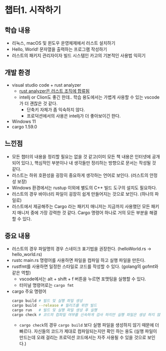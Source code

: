 # 챕터1. 시작하기

## 학습 내용
- 리눅스, macOS 및 윈도우 운영체제에서 러스트 설치하기
- Hello, World! 문자열을 출력하는 프로그램 작성하기
- 러스트의 패키지 관리자이자 빌드 시스템인 카고의 기본적인 사용법 익히기

## 개발 환경
- visual studio code + rust analyzer
    - [rust analyzer은 러스트 조직에 합류됨](https://blog.rust-lang.org/2022/02/21/rust-analyzer-joins-rust-org.html)
    - intellj or Clion도 좋긴 한데.. 학습 용도에서는 가볍게 사용할 수 있는 vscode가 더 괜찮은 것 같다.
        - 단축키 자체가 좀 익숙하지 않다.
        - 프로덕션에서의 사용은 intellj가 더 좋아보이긴 한다.
- Windows 11
- cargo 1.59.0

## 느낀점
- 모든 챕터의 내용을 정리할 필요는 없을 것 같고(이미 모든 책 내용은 인터넷에 공개되어 있다.), 핵심적인 부분이나 내 생각들만 정리하는 방향으로 문서는 작성될 것 같다.
- 러스트는 하위 호환성을 굉장히 중요하게 생각하는 언어로 보인다. (러스트의 안정성 보장)
- Windows 환경에서는 rustup 이외에 별도의 C++ 빌드 도구의 설치도 필요하다.
- 러스트의 경우 바이너리 파일이 굉장히 쉽게 만들어지는 것으로 보인다. (하나의 파일로)
- 러스트에서 제공해주는 Cargo 라는 패키지 매니저는 지금까지 사용했던 모든 패키지 매니저 중에 가장 강력한 것 같다. Cargo 명령어 하나로 거의 모든 부분을 해결 할 수 있다.

## 중요 내용
- 러스트의 경우 파일명의 경우 스네이크 표기법을 권장한다. (helloWorld.rs -> hello_world.rs)
- rustc main.rs 명령어를 사용하면 파일을 컴파일 하고 실행 파일을 만든다.
- rustfmt를 사용하면 일정한 스타일로 코드를 작성할 수 있다. (golang의 gofmt와 같은 역할)
    - vscode에서는 alt + shift + f 버튼을 누르면 포맷팅을 실행할 수 있다.
    - 터미널 명령어로는 `cargo fmt`
- cargo 주요 명령어
    ```sh
    cargo build # 빌드 및 실행 파일 생성
    cargo build --release # 릴리즈를 위한 빌드
    cargo run   # 빌드 및 실행 파일 생성 후 실행
    cargo check # 코드의 컴파일 여부를 신속하게 검사 하지만 실행 파일은 생성 하지 않는다.
    ```
    - `cargo check`의 경우 `cargo build` 보다 실행 파일을 생성하지 않기 때문에 더 빠르다. 자신들의 코드가 제대로 컴파일되는지만 확인 하는 용도 (실행 파일이 만드는데 오래 걸리는 프로덕션 코드에서는 자주 사용될 수 있을 것으로 보인다.)